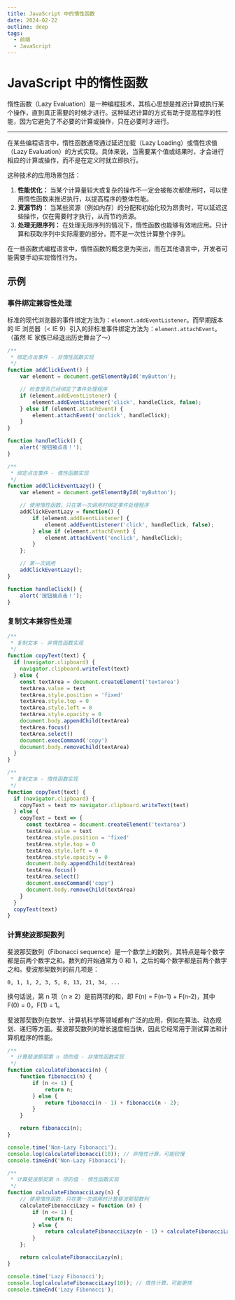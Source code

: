 ```yaml
---
title: JavaScript 中的惰性函数
date: 2024-02-22
outline: deep
tags:
  - 前端
  - JavaScript
---
```


# JavaScript 中的惰性函数

惰性函数（Lazy Evaluation）是一种编程技术，其核心思想是推迟计算或执行某个操作，直到真正需要的时候才进行。这种延迟计算的方式有助于提高程序的性能，因为它避免了不必要的计算或操作，只在必要时才进行。

---

在某些编程语言中，惰性函数通常通过延迟加载（Lazy Loading）或惰性求值（Lazy Evaluation）的方式实现。具体来说，当需要某个值或结果时，才会进行相应的计算或操作，而不是在定义时就立即执行。

这种技术的应用场景包括：

1. **性能优化：** 当某个计算量较大或复杂的操作不一定会被每次都使用时，可以使用惰性函数来推迟执行，以提高程序的整体性能。
2. **资源节约：** 当某些资源（例如内存）的分配和初始化较为昂贵时，可以延迟这些操作，仅在需要时才执行，从而节约资源。
3. **处理无限序列：** 在处理无限序列的情况下，惰性函数也能够有效地应用。只计算和获取序列中实际需要的部分，而不是一次性计算整个序列。

在一些函数式编程语言中，惰性函数的概念更为突出，而在其他语言中，开发者可能需要手动实现惰性行为。

## 示例

### 事件绑定**兼容性处理**

标准的现代浏览器的事件绑定方法为：`element.addEventListener`。而早期版本的 IE 浏览器（< IE 9）引入的非标准事件绑定方法为：`element.attachEvent`。（虽然 IE 家族已经退出历史舞台了～）

```JavaScript
/**
 * 绑定点击事件 - 非惰性函数实现
 */
function addClickEvent() {
    var element = document.getElementById('myButton');

    // 检查是否已经绑定了事件处理程序
    if (element.addEventListener) {
        element.addEventListener('click', handleClick, false);
    } else if (element.attachEvent) {
        element.attachEvent('onclick', handleClick);
    }
}

function handleClick() {
    alert('按钮被点击！');
}
```

```JavaScript
/**
 * 绑定点击事件 - 惰性函数实现
 */
function addClickEventLazy() {
    var element = document.getElementById('myButton');

    // 使用惰性函数，只在第一次调用时绑定事件处理程序
    addClickEventLazy = function() {
        if (element.addEventListener) {
            element.addEventListener('click', handleClick, false);
        } else if (element.attachEvent) {
            element.attachEvent('onclick', handleClick);
        }
    };

    // 第一次调用
    addClickEventLazy();
}

function handleClick() {
    alert('按钮被点击！');
}
```

### 复制文本**兼容性处理**

```JavaScript
/**
 * 复制文本 - 非惰性函数实现
 */
function copyText(text) {
  if (navigator.clipboard) {
    navigator.clipboard.writeText(text)
  } else {
    const textArea = document.createElement('textarea')
    textArea.value = text
    textArea.style.position = 'fixed'
    textArea.style.top = 0
    textArea.style.left = 0
    textArea.style.opacity = 0
    document.body.appendChild(textArea)
    textArea.focus()
    textArea.select()
    document.execCommand('copy')
    document.body.removeChild(textArea)
  }
}
```

```JavaScript
/**
 * 复制文本 - 惰性函数实现
 */
function copyText(text) {
  if (navigator.clipboard) {
    copyText = text => navigator.clipboard.writeText(text)
  } else {
    copyText = text => {
      const textArea = document.createElement('textarea')
      textArea.value = text
      textArea.style.position = 'fixed'
      textArea.style.top = 0
      textArea.style.left = 0
      textArea.style.opacity = 0
      document.body.appendChild(textArea)
      textArea.focus()
      textArea.select()
      document.execCommand('copy')
      document.body.removeChild(textArea)
    }
  }
  copyText(text)
}
```

### 计算斐波那契数列

斐波那契数列（Fibonacci sequence）是一个数学上的数列，其特点是每个数字都是前两个数字之和。数列的开始通常为 0 和 1，之后的每个数字都是前两个数字之和。斐波那契数列的前几项是：

```text
0, 1, 1, 2, 3, 5, 8, 13, 21, 34, ...
```

换句话说，第 n 项（n ≥ 2）是前两项的和，即 F(n) = F(n-1) + F(n-2)，其中 F(0) = 0，F(1) = 1。

斐波那契数列在数学、计算机科学等领域都有广泛的应用，例如在算法、动态规划、递归等方面。斐波那契数列的增长速度相当快，因此它经常用于测试算法和计算机程序的性能。

```JavaScript
/**
 * 计算斐波那契第 n 项的值 - 非惰性函数实现
 */
function calculateFibonacci(n) {
    function fibonacci(n) {
        if (n <= 1) {
            return n;
        } else {
            return fibonacci(n - 1) + fibonacci(n - 2);
        }
    }

    return fibonacci(n);
}

console.time('Non-Lazy Fibonacci');
console.log(calculateFibonacci(10)); // 非惰性计算，可能较慢
console.timeEnd('Non-Lazy Fibonacci');
```

```JavaScript
/**
 * 计算斐波那契第 n 项的值 - 惰性函数实现
 */
function calculateFibonacciLazy(n) {
    // 使用惰性函数，只在第一次调用时计算斐波那契数列
    calculateFibonacciLazy = function (n) {
        if (n <= 1) {
            return n;
        } else {
            return calculateFibonacciLazy(n - 1) + calculateFibonacciLazy(n - 2);
        }
    };

    return calculateFibonacciLazy(n);
}

console.time('Lazy Fibonacci');
console.log(calculateFibonacciLazy(10)); // 惰性计算，可能更快
console.timeEnd('Lazy Fibonacci');
```
